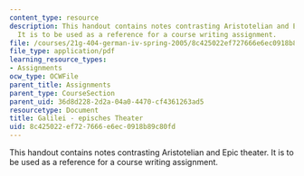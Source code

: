 ```yaml
---
content_type: resource
description: This handout contains notes contrasting Aristotelian and Epic theater.
  It is to be used as a reference for a course writing assignment.
file: /courses/21g-404-german-iv-spring-2005/8c425022ef727666e6ec0918b89c80fd_MIT21G_404S05_formentheate.pdf
file_type: application/pdf
learning_resource_types:
- Assignments
ocw_type: OCWFile
parent_title: Assignments
parent_type: CourseSection
parent_uid: 36d8d228-2d2a-04a0-4470-cf4361263ad5
resourcetype: Document
title: Galilei - episches Theater
uid: 8c425022-ef72-7666-e6ec-0918b89c80fd
---
```

This handout contains notes contrasting Aristotelian and Epic theater. It is to be used as a reference for a course writing assignment.

